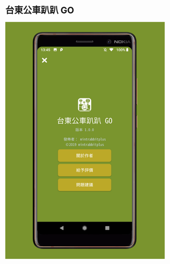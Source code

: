 台東公車趴趴 GO
===============
![image](https://github.com/pmshkung/jhkapp/blob/master/Android/%E5%8F%B0%E6%9D%B1%E5%85%AC%E8%BB%8A%E8%B6%B4%E8%B6%B4%20GO/P0.png)
